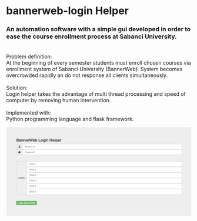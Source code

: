 # bannerweb-login Helper

### An automation software with a simple gui developed in order to ease the course enrollment process at Sabanci University.<br> <br> 
Problem definition: <br>At the beginning of every semester students must enroll chosen courses via enrollment system of Sabanci University (BannerWeb). System becomes overcrowded rapidly an do not response all clients simultaneously. 
<br><br>Solution:<br>
Login helper takes the advantage of multi thread processing and speed of computer by removing human intervention.<br> <br>Implemented with: <br>Python programming language and flask framework.<br>

![alt text](gui.png?raw=true "Title")
